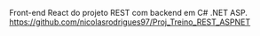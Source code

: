 Front-end React do projeto REST com backend em C# .NET ASP.
https://github.com/nicolasrodrigues97/Proj_Treino_REST_ASPNET
